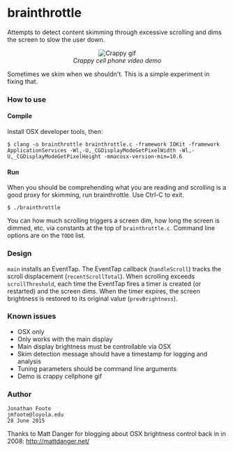 # brainthrottle

Attempts to detect content skimming through excessive scrolling and dims the screen to slow the user down.

<p align="center"><img src="http://foote.pub/images/brainthrottle-crappy.gif" alt="Crappy gif"><br><i>Crappy cell phone video demo</i></p>

Sometimes we skim when we shouldn't. This is a simple experiment in fixing that.


### How to use

#### Compile 

Install OSX developer tools, then:

```
$ clang -o brainthrottle brainthrottle.c -framework IOKit -framework ApplicationServices -Wl,-U,_CGDisplayModeGetPixelWidth -Wl,-U,_CGDisplayModeGetPixelHeight -mmacosx-version-min=10.6
```

#### Run

When you should be comprehending what you are reading and scrolling is a good proxy for skimming, run brainthrottle. Use Ctrl-C to exit.

```
$ ./brainthrottle
```

You can how much scrolling triggers a screen dim, how long the screen is dimmed, etc. via constants at the top of `brainthrottle.c`. Command line options are on the `TODO` list.


### Design

`main` installs an EventTap. The EventTap callback (`handleScroll`) tracks the scroll displacement (`recentScrollTotal`). When scrolling exceeds `scrollThreshold`, each time the EventTap fires a timer is created (or restarted) and the screen dims. When the timer expires, the screen brightness is restored to its original value (`prevBrightness`).


### Known issues

- OSX only
- Only works with the main display
- Main display brightness must be controllable via OSX
- Skim detection message should have a timestamp for logging and analysis 
- Tuning parameters should be command line arguments
- Demo is crappy cellphone gif


### Author

```
Jonathan Foote
jmfoote@loyola.edu
28 June 2015
```

Thanks to Matt Danger for blogging about OSX brightness control back in in 2008: http://mattdanger.net/
